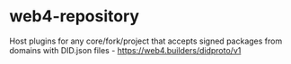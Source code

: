 # web4-repository
Host plugins for any core/fork/project that accepts signed packages from domains with DID.json files - https://web4.builders/didproto/v1

